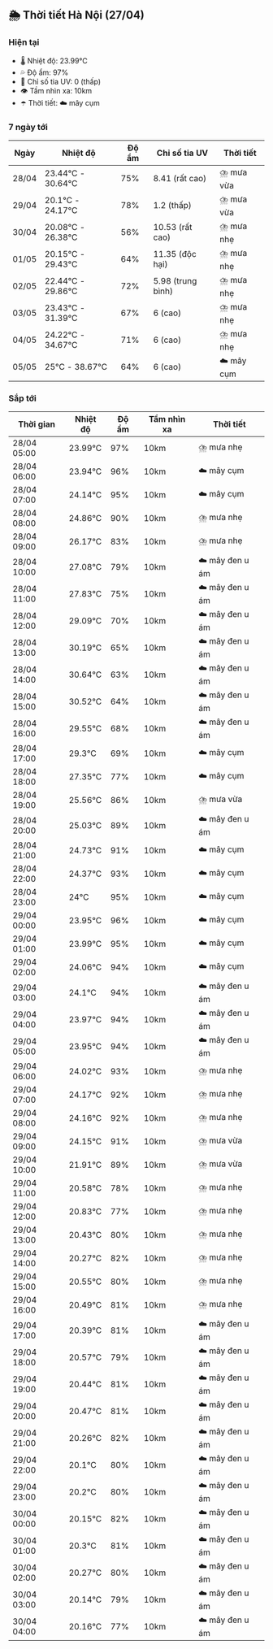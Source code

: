 ## 🌦️ Thời tiết Hà Nội (27/04)

### Hiện tại

- 🌡️ Nhiệt độ: 23.99℃
- 💦 Độ ẩm: 97%
- 🌟 Chỉ số tia UV: 0 (thấp)
- 👁️ Tầm nhìn xa: 10km
- ☂️ Thời tiết: ☁️ mây cụm

### 7 ngày tới

| Ngày | Nhiệt độ | Độ ẩm | Chỉ số tia UV | Thời tiết |
| --- | --- | --- | --- | --- |
| 28/04 | 23.44℃ - 30.64℃ | 75% | 8.41 (rất cao) | ⛈️ mưa vừa |
| 29/04 | 20.1℃ - 24.17℃ | 78% | 1.2 (thấp) | ⛈️ mưa vừa |
| 30/04 | 20.08℃ - 26.38℃ | 56% | 10.53 (rất cao) | ⛈️ mưa nhẹ |
| 01/05 | 20.15℃ - 29.43℃ | 64% | 11.35 (độc hại) | ⛈️ mưa nhẹ |
| 02/05 | 22.44℃ - 29.86℃ | 72% | 5.98 (trung bình) | ⛈️ mưa nhẹ |
| 03/05 | 23.43℃ - 31.39℃ | 67% | 6 (cao) | ⛈️ mưa nhẹ |
| 04/05 | 24.22℃ - 34.67℃ | 71% | 6 (cao) | ⛈️ mưa nhẹ |
| 05/05 | 25℃ - 38.67℃ | 64% | 6 (cao) | ☁️ mây cụm |

### Sắp tới

| Thời gian | Nhiệt độ | Độ ẩm | Tầm nhìn xa | Thời tiết |
| --- | --- | --- | --- | --- |
| 28/04 05:00 | 23.99℃ | 97% | 10km | ⛈️ mưa nhẹ |
| 28/04 06:00 | 23.94℃ | 96% | 10km | ☁️ mây cụm |
| 28/04 07:00 | 24.14℃ | 95% | 10km | ☁️ mây cụm |
| 28/04 08:00 | 24.86℃ | 90% | 10km | ⛈️ mưa nhẹ |
| 28/04 09:00 | 26.17℃ | 83% | 10km | ⛈️ mưa nhẹ |
| 28/04 10:00 | 27.08℃ | 79% | 10km | ☁️ mây đen u ám |
| 28/04 11:00 | 27.83℃ | 75% | 10km | ☁️ mây đen u ám |
| 28/04 12:00 | 29.09℃ | 70% | 10km | ☁️ mây đen u ám |
| 28/04 13:00 | 30.19℃ | 65% | 10km | ☁️ mây đen u ám |
| 28/04 14:00 | 30.64℃ | 63% | 10km | ☁️ mây đen u ám |
| 28/04 15:00 | 30.52℃ | 64% | 10km | ☁️ mây đen u ám |
| 28/04 16:00 | 29.55℃ | 68% | 10km | ☁️ mây đen u ám |
| 28/04 17:00 | 29.3℃ | 69% | 10km | ☁️ mây cụm |
| 28/04 18:00 | 27.35℃ | 77% | 10km | ☁️ mây cụm |
| 28/04 19:00 | 25.56℃ | 86% | 10km | ⛈️ mưa vừa |
| 28/04 20:00 | 25.03℃ | 89% | 10km | ☁️ mây đen u ám |
| 28/04 21:00 | 24.73℃ | 91% | 10km | ☁️ mây cụm |
| 28/04 22:00 | 24.37℃ | 93% | 10km | ☁️ mây cụm |
| 28/04 23:00 | 24℃ | 95% | 10km | ☁️ mây cụm |
| 29/04 00:00 | 23.95℃ | 96% | 10km | ☁️ mây cụm |
| 29/04 01:00 | 23.99℃ | 95% | 10km | ☁️ mây cụm |
| 29/04 02:00 | 24.06℃ | 94% | 10km | ☁️ mây cụm |
| 29/04 03:00 | 24.1℃ | 94% | 10km | ☁️ mây đen u ám |
| 29/04 04:00 | 23.97℃ | 94% | 10km | ☁️ mây đen u ám |
| 29/04 05:00 | 23.95℃ | 94% | 10km | ☁️ mây đen u ám |
| 29/04 06:00 | 24.02℃ | 93% | 10km | ⛈️ mưa nhẹ |
| 29/04 07:00 | 24.17℃ | 92% | 10km | ⛈️ mưa nhẹ |
| 29/04 08:00 | 24.16℃ | 92% | 10km | ⛈️ mưa nhẹ |
| 29/04 09:00 | 24.15℃ | 91% | 10km | ⛈️ mưa vừa |
| 29/04 10:00 | 21.91℃ | 89% | 10km | ⛈️ mưa vừa |
| 29/04 11:00 | 20.58℃ | 78% | 10km | ⛈️ mưa nhẹ |
| 29/04 12:00 | 20.83℃ | 77% | 10km | ⛈️ mưa nhẹ |
| 29/04 13:00 | 20.43℃ | 80% | 10km | ⛈️ mưa nhẹ |
| 29/04 14:00 | 20.27℃ | 82% | 10km | ⛈️ mưa nhẹ |
| 29/04 15:00 | 20.55℃ | 80% | 10km | ⛈️ mưa nhẹ |
| 29/04 16:00 | 20.49℃ | 81% | 10km | ⛈️ mưa nhẹ |
| 29/04 17:00 | 20.39℃ | 81% | 10km | ☁️ mây đen u ám |
| 29/04 18:00 | 20.57℃ | 79% | 10km | ☁️ mây đen u ám |
| 29/04 19:00 | 20.44℃ | 81% | 10km | ☁️ mây đen u ám |
| 29/04 20:00 | 20.47℃ | 81% | 10km | ☁️ mây đen u ám |
| 29/04 21:00 | 20.26℃ | 82% | 10km | ☁️ mây đen u ám |
| 29/04 22:00 | 20.1℃ | 80% | 10km | ☁️ mây đen u ám |
| 29/04 23:00 | 20.2℃ | 80% | 10km | ☁️ mây đen u ám |
| 30/04 00:00 | 20.15℃ | 82% | 10km | ☁️ mây đen u ám |
| 30/04 01:00 | 20.3℃ | 81% | 10km | ☁️ mây đen u ám |
| 30/04 02:00 | 20.27℃ | 80% | 10km | ☁️ mây đen u ám |
| 30/04 03:00 | 20.14℃ | 79% | 10km | ☁️ mây đen u ám |
| 30/04 04:00 | 20.16℃ | 77% | 10km | ☁️ mây đen u ám |
